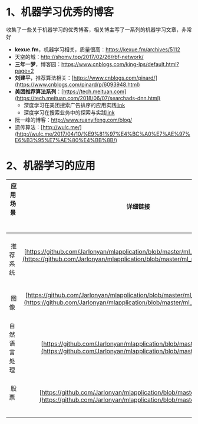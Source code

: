 
# 1、机器学习优秀的博客

收集了一些关于机器学习的优秀博客，相关博主写了一系列的机器学习文章，非常好

+ **kexue.fm**，机器学习相关，质量很高：https://kexue.fm/archives/5112
+ 天空的城：http://shomy.top/2017/02/26/rbf-network/
+ **三年一梦**，博客园：https://www.cnblogs.com/king-lps/default.html?page=2
+ **刘建平**，推荐算法相关：[https://www.cnblogs.com/pinard/](https://www.cnblogs.com/pinard/p/6093948.html)
+ **美团推荐算法系列**：[https://tech.meituan.com](https://tech.meituan.com/2018/06/07/searchads-dnn.html)
  + 深度学习在美团搜索广告排序的应用实践[link](https://tech.meituan.com/2018/06/07/searchads-dnn.html)
  + 深度学习在搜索业务中的探索与实践[link](https://tech.meituan.com/2019/01/10/deep-learning-in-meituan-hotel-search-engine.html)
+ 阮一峰的博客：http://www.ruanyifeng.com/blog/
+ 遗传算法：[http://wulc.me/](http://wulc.me/2017/04/10/%E9%81%97%E4%BC%A0%E7%AE%97%E6%B3%95%E7%AE%80%E4%BB%8B/)




# 2、机器学习的应用

|  应用场景        |     详细链接   |   备注  |
| ------------- |:-------------:| -----:|
|    推荐系统    |  [https://github.com/Jarlonyan/mlapplication/blob/master/ml_recommendation.md](https://github.com/Jarlonyan/mlapplication/blob/master/ml_recommendation.md)     | 
|    图像       |  [https://github.com/Jarlonyan/mlapplication/blob/master/ml_computervision.md](https://github.com/Jarlonyan/mlapplication/blob/master/ml_computervision.md)      |   
|  自然语言处理  |  [https://github.com/Jarlonyan/mlapplication/blob/master/ml_NLP.md](https://github.com/Jarlonyan/mlapplication/blob/master/ml_NLP.md)   |  
|    股票       |  [https://github.com/Jarlonyan/mlapplication/blob/master/ml_stock.md](https://github.com/Jarlonyan/mlapplication/blob/master/ml_stock.md)  | 

